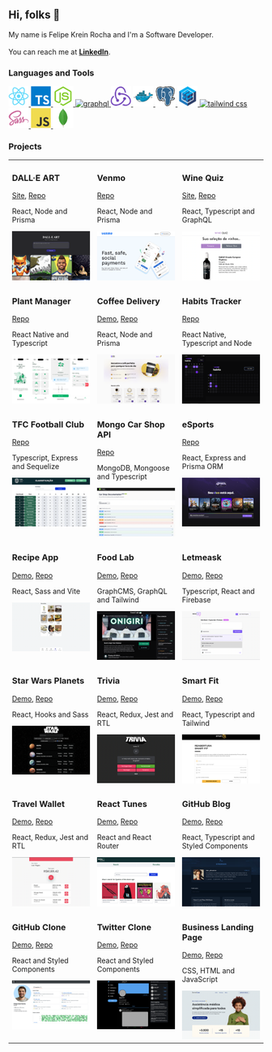 <h2>Hi, folks 👋</h2>
My name is Felipe Krein Rocha and I'm a Software Developer.
<br />
<br />
You can reach me at
<a href="https://www.linkedin.com/in/felipe-krein-rocha/"
  ><strong>LinkedIn</strong></a
>.

<h3 align="left">Languages and Tools</h3>
<p align="left">
  <a href="#">
    <img
      src="https://raw.githubusercontent.com/devicons/devicon/master/icons/react/react-original.svg"
      alt="react"
      width="40"
      height="40"
    />
  </a>
  <a href="#">
    <img
      src="https://raw.githubusercontent.com/devicons/devicon/master/icons/typescript/typescript-original.svg"
      alt="typescript"
      width="40"
      height="40"
    />
  </a>
  <a href="#">
    <img
      src="https://raw.githubusercontent.com/devicons/devicon/master/icons/nodejs/nodejs-plain.svg"
      alt="node"
      width="40"
      height="40"
    />
  </a>
  <a href="#">
    <img
      src="https://www.vectorlogo.zone/logos/graphql/graphql-icon.svg"
      alt="graphql"
      width="40"
      height="40"
    />
  </a>
  <a href="#">
    <img
      src="https://raw.githubusercontent.com/devicons/devicon/master/icons/redux/redux-original.svg"
      alt="redux"
      width="40"
      height="40"
    />
  </a>
  <a href="#">
    <img
      src="https://raw.githubusercontent.com/devicons/devicon/master/icons/docker/docker-original.svg"
      alt="docker"
      width="40"
      height="40"
    />
  </a>
  <a href="#">
    <img
      src="https://raw.githubusercontent.com/devicons/devicon/master/icons/postgresql/postgresql-original.svg"
      alt="postgress"
      width="40"
      height="40"
    />
  </a>
  <a href="#">
    <img
      src="https://raw.githubusercontent.com/devicons/devicon/master/icons/sequelize/sequelize-original.svg"
      alt="sequelize"
      width="40"
      height="40"
    />
  </a>
  <a href="#">
    <img
      src="https://www.vectorlogo.zone/logos/tailwindcss/tailwindcss-icon.svg"
      alt="tailwind css"
      width="40"
      height="40"
    />
  </a>
  <a href="#">
    <img
      src="https://raw.githubusercontent.com/devicons/devicon/master/icons/sass/sass-original.svg"
      alt="sass"
      width="40"
      height="40"
    />
  </a>
  <a href="#">
    <img
      src="https://raw.githubusercontent.com/devicons/devicon/master/icons/javascript/javascript-original.svg"
      alt="javascript"
      width="40"
      height="40"
    />
  </a>
  <a href="#">
    <img
      src="https://raw.githubusercontent.com/devicons/devicon/master/icons/mongodb/mongodb-original.svg"
      alt="mongodb"
      width="40"
      height="40"
    />
  </a>
</p>

<h3 align="left">Projects</h3>
<table>
  <tr>
    <td valign="top">
      <h3 align="left">DALL·E ART</h3>
      <p>
        <a href="https://dalleart.vercel.app">Site</a>,
        <a href="https://github.com/fkrein1/dall-e">Repo</a>
      </p>
      <p>React, Node and Prisma</p>
      <a href="https://dalleart.com.br/"
        ><img width="300px" src="./images/dall-e.png" alt="Project-preview"
      /></a>
    </td>
    <td valign="top">
      <h3 align="left">Venmo</h3>
      <p>
        <a href="https://github.com/fkrein1/venmo">Repo</a>
      </p>
      <p>React, Node and Prisma</p>
      <a href="https://github.com/fkrein1/venmo"
        ><img width="300px" src="./images/venmo.png" alt="Project-preview"
      /></a>
    </td>
    <td valign="top">
      <h3 align="left">Wine Quiz</h3>
      <p>
        <a href="https://wine-quiz.vercel.app">Site</a>,
        <a href="https://github.com/fkrein1/wine-quiz">Repo</a>
      </p>
      <p>React, Typescript and GraphQL</p>
      <a href="https://wine-quiz.vercel.app"
        ><img width="300px" src="./images/wine-quiz.png" alt="Project-preview"
      /></a>
    </td>
  </tr>
  <tr>
    <td valign="top">
      <h3 align="left">Plant Manager</h3>
      <p>
        <a href="https://github.com/fkrein1/plant-manager">Repo</a>
      </p>
      <p>React Native and Typescript</p>
      <a href="https://github.com/fkrein1/plant-manager"
        ><img width="300px" src="./images/plant-manager.png" alt="Project-preview"
      /></a>
    </td>
    <td valign="top">
      <h3 align="left">Coffee Delivery</h3>
      <p>
        <a href="https://coffee-delivery-lyart.vercel.app/">Demo</a>,
        <a href="https://github.com/fkrein1/coffee-delivery">Repo</a>
      </p>
      <p>React, Node and Prisma</p>
      <a href="https://coffee-delivery-lyart.vercel.app/"
        ><img width="300px" src="./images/coffee-delivery.png" alt="Project-preview"
      /></a>
    </td>
     <td valign="top">
      <h3 align="left">Habits Tracker</h3>
      <p>
        <a href="https://github.com/fkrein1/habits">Repo</a>
      </p>
      <p>React Native, Typescript and Node</p>
      <a href="https://github.com/fkrein1/habits"
        ><img width="300px" src="./images/habits.png" alt="Project-preview"
      /></a>
    </td>
  </tr>
  <tr>
    <td valign="top">
      <h3 align="left">TFC Football Club</h3>
      <p>
        <a href="https://github.com/fkrein1/tfc-football-club">Repo</a>
      </p>
      <p>Typescript, Express and Sequelize</p>
      <a href="https://github.com/fkrein1/tfc-football-club"
        ><img width="300px" src="./images/tfc.png" alt="Project-preview"
      /></a>
    </td>
   <td valign="top">
      <h3 align="left">Mongo Car Shop API</h3>
      <p>
        <a href="https://github.com/fkrein1/mongo-car-shop-api">Repo</a>
      </p>
      <p>MongoDB, Mongoose and Typescript</p>
      <a href="https://github.com/fkrein1/mongo-car-shop-api"
        ><img width="300px" src="./images/car-shop.png" alt="Project-preview"
      /></a>
    </td>
    <td valign="top">
      <h3 align="left">eSports</h3>
      <p>
        <a href="https://github.com/fkrein1/esports">Repo</a>
      </p>
      <p>React, Express and Prisma ORM</p>
      <a href="https://github.com/fkrein1/esports"
        ><img width="300px" src="./images/esports.png" alt="Project-preview"
      /></a>
    </td>

  </tr>
  <tr>
    <td valign="top">
      <h3 align="left">Recipe App</h3>
      <p>
        <a href="https://recipe-app-flame.vercel.app/">Demo</a>,
        <a href="https://github.com/fkrein1/recipe-app">Repo</a>
      </p>
      <p>React, Sass and Vite</p>
      <a href="https://recipe-app-flame.vercel.app/"
        ><img width="300px" src="./images/recipe-app.png" alt="Project-preview"
      /></a>
    </td>
   <td valign="top">
      <h3 align="left">Food Lab</h3>
      <p>
        <a href="https://food-lab.vercel.app/">Demo</a>,
        <a href="https://github.com/fkrein1/food-lab">Repo</a>
      </p>
      <p>GraphCMS, GraphQL and Tailwind</p>
      <a href="https://food-lab.vercel.app/"
        ><img width="300px" src="./images/food-lab.png" alt="Project-preview"
      /></a>
    </td>
    <td valign="top">
      <h3 align="left">Letmeask</h3>
      <p>
        <a href="https://letmeask-8f3d9.web.app/">Demo</a>,
        <a href="https://github.com/fkrein1/letmeask">Repo</a>
      </p>
      <p>Typescript, React and Firebase</p>
      <a href="https://letmeask-8f3d9.web.app/"
        ><img width="300px" src="./images/letmeask.png" alt="Project-preview"
      /></a>
    </td>
  </tr>
  <tr>
    <td valign="top">
      <h3 align="left">Star Wars Planets</h3>
      <p>
        <a href="https://fkrein1.github.io/starwars-planets/">Demo</a>,
        <a href="https://github.com/fkrein1/starwars-planets">Repo</a>
      </p>
      <p>React, Hooks and Sass</p>
      <a href="https://fkrein1.github.io/starwars-planets/"
        ><img width="300px" src="./images/starwars.png" alt="Project-preview"
      /></a>
    </td>
   <td valign="top">
      <h3 align="left">Trivia</h3>
      <p>
        <a href="https://fkrein1.github.io/trivia/">Demo</a>,
        <a href="https://github.com/fkrein1/trivia">Repo</a>
      </p>
      <p>React, Redux, Jest and RTL</p>
      <a href="https://fkrein1.github.io/trivia/"
        ><img width="300px" src="./images/trivia.png" alt="Project-preview"
      /></a>
    </td>
    <td valign="top">
      <h3 align="left">Smart Fit</h3>
      <p>
        <a href="https://smartfit-brown.vercel.app/">Demo</a>,
        <a href="https://github.com/fkrein1/smartfit">Repo</a>
      </p>
      <p>React, Typescript and Tailwind</p>
      <a href="https://smartfit-brown.vercel.app/"
        ><img width="300px" src="./images/smart-fit.png" alt="Project-preview"
      /></a>
    </td>
  </tr>
  <tr>
    <td valign="top">
      <h3 align="left">Travel Wallet</h3>
      <p>
        <a href="https://fkrein1.github.io/travel-wallet/">Demo</a>,
        <a href="https://github.com/fkrein1/travel-wallet">Repo</a>
      </p>
      <p>React, Redux, Jest and RTL</p>
      <a href="https://fkrein1.github.io/travel-wallet/"
        ><img
          width="300px"
          src="./images/travel-wallet.png"
          alt="Project-preview"
      /></a>
    </td>
   <td valign="top">
      <h3 align="left">React Tunes</h3>
      <p>
        <a href="https://fkrein1.github.io/react-tunes/">Demo</a>,
        <a href="https://github.com/fkrein1/react-tunes">Repo</a>
      </p>
      <p>React and React Router</p>
      <a href="https://fkrein1.github.io/react-tunes/"
        ><img
          width="300px"
          src="./images/react-tunes.jpg"
          alt="Project-preview"
      /></a>
    </td>
    <td valign="top">
      <h3 align="left">GitHub Blog</h3>
      <p>
        <a href="https://github-blog-bice.vercel.app/">Demo</a>,
        <a href="https://github.com/fkrein1/github-blog">Repo</a>
      </p>
      <p>React, Typescript and Styled Components</p>
      <a href="https://github-blog-bice.vercel.app/"
        ><img width="300px" src="./images/github-blog.png" alt="Project-preview"
      /></a>
    </td>
  </tr>
  <tr>
    <td valign="top">
      <h3 align="left">GitHub Clone</h3>
      <p>
        <a href="https://github-clone-lovat.vercel.app/">Demo</a>,
        <a href="https://github.com/fkrein1/github-clone">Repo</a>
      </p>
      <p>React and Styled Components</p>
      <a href="https://github-clone-lovat.vercel.app/"
        ><img
          width="300px"
          src="./images/github-clone.png"
          alt="Project-preview"
      /></a>
    </td>
    <td valign="top">
      <h3 align="left">Twitter Clone</h3>
      <p>
        <a href="https://fkrein1.github.io/twitter-clone/">Demo</a>,
        <a href="https://github.com/fkrein1/twitter-clone">Repo</a>
      </p>
      <p>React and Styled Components</p>
      <a href="https://fkrein1.github.io/twitter-clone/"
        ><img
          width="300px"
          src="./images/twitter-clone.png"
          alt="Project-preview"
      /></a>
    </td>
        <td valign="top">
      <h3 align="left">Business Landing Page</h3>
      <p>
        <a href="https://fkrein1.github.io/business-landing-page/">Demo</a>,
        <a href="https://github.com/fkrein1/business-landing-page">Repo</a>
      </p>
      <p>CSS, HTML and JavaScript</p>
      <a href="https://fkrein1.github.io/business-landing-page/"
        ><img
          width="300px"
          src="./images/simple-landing-page.png"
          alt="Project-preview"
      /></a>
    </td>
  </tr>

</table>
